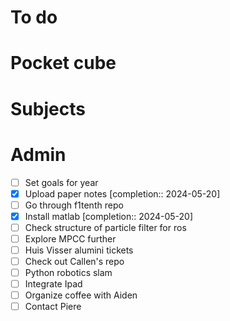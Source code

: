 # To do

# Pocket cube

# Subjects

# Admin
- [ ] Set goals for year
- [x] Upload paper notes  [completion:: 2024-05-20]
- [ ] Go through f1tenth repo
- [x] Install matlab  [completion:: 2024-05-20]
- [ ] Check structure of particle filter for ros
- [ ] Explore MPCC further
- [ ] Huis Visser alumini tickets
- [ ] Check out Callen's repo
- [ ] Python robotics slam
- [ ] Integrate Ipad
- [ ] Organize coffee with Aiden
- [ ] Contact Piere
